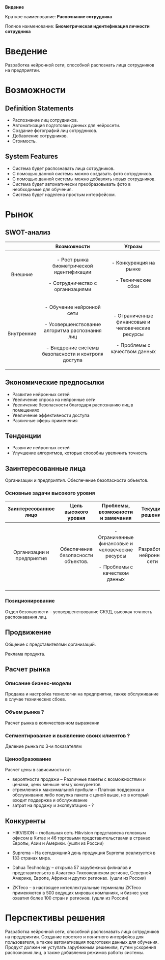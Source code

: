 ﻿
**Видение**

Краткое наименование: **Распознание сотрудника**

Полное наименование: **Биометрическая идентификация личности сотрудника**
# **Введение**
Разработка нейронной сети, способной распознать лица сотрудников на предприятии.
# **Возможности**
## **Definition Statements**
- Распознание лиц сотрудников.
- Автоматизация подготовки данных для нейросети.
- Создание фотографий лиц сотрудников.
- Добавление сотрудников.
- Стоимость.
## **System Features**
- Система будет распознавать лица сотрудников.
- С помощью данной системы можно создавать фото сотрудников.
- С помощью данной системы можно добавлять новых сотрудников.
- Система будет автоматически преобразовывать фото в необходимые для обучения.
- Система будет наделена простым интерфейсом.
# **Рынок**
## **SWOT-анализ**

||Возможности|Угрозы|
| :-: | :-: | :-: |
|Внешние|<p>- Рост рынка биометрической идентификации</p><p>- Сотрудничество с организациями</p>|<p>- Конкуренция на рынке</p><p>- Технические сбои</p>|
|Внутренние|<p>- Обучение нейронной сети</p><p>- Усовершенствование алгоритма распознания лиц</p><p>- Внедрение системы безопасности и контроля доступа</p>|<p>- Ограниченные финансовые и человеческие ресурсы</p><p>- Проблемы с качеством данных</p>|

## **Экономические предпосылки**
- Развитие нейронных сетей
- Увеличение спроса на нейронные сети
- Увеличение безопасности благодаря распознанию лиц в помещениях
- Увеличение эффективности доступа
- Различные сферы применения
## **Тенденции**
- Развитие нейронных сетей
- Улучшение алгоритмов, которые способны увеличить точность
## **Заинтересованные лица**
Организации и предприятия. Обеспечение безопасности объектов.
### **Основные задачи высокого уровня**

|Заинтересованное лицо|Цель высокого уровня|Проблемы, возможности и замечания|Текущие решения|
| :-: | :-: | :-: | :-: |
|Организации и предприятия|Обеспечение безопасности объектов.|<p>- Ограниченные финансовые и человеческие ресурсы</p><p>- Проблемы с качеством данных</p>|Разработка нейронной сети|
|||||

### **Позиционирование**
Отдел безопасности – усовершенствование СКУД, высокая точность распознавания лиц.
## **Продвижение**
Общение с представителями организаций.

Реклама продукта.
## **Расчет рынка**
### **Описание бизнес-модели**
Продажа и настройка технологии на предприятии, также обслуживание в случае технических сбоев.
### **Объем рынка ?**
Расчет рынка в количественном выражении
### **Сегментирование и выявление своих клиентов ?**
Деление рынка по 3-м показателям
### **Ценообразование**
Расчет цены в зависимости от:

- вероятности продажи – Различные пакеты с возможностями и ценами, цены меньше чем у конкурентов
- стремления к максимальной прибыли – Платная поддержка и обслуживание либо покупка пакета с ценой выше, но в который входит поддержка и обслуживание
- затрат на продажу и эксплуатацию - ?
## **Конкуренты**
- HIKVISION – глобальная сеть Hikvision представлена головным офисом в Китае и 46 торговыми представительствами в странах Европы, Азии и Америки. (ушли из России)

- Suprema – На сегодняшний день продукция Suprema реализуется в 133 странах мира. 

- Dahua Technology – открыла 57 зарубежных филиалов и представительств в Азиатско-Тихоокеанском регионе, Северной Америке, Европе, Африке и других регионах. (ушли из России) 

- ZKTeco – в настоящее интеллектуальные терминалы ZKTeco применяются в 500 ведущих мировых компаниях, и бизнес уже охватил более 100 стран и регионов. (ушли из России) 


# **Перспективы решения**
Разработка нейронной сети, способной распознавать лица сотрудников на предприятии. Создание простого и понятного интерфейса для пользователя, а также автоматизация подготовки данных для обучения. Продукт должен не уступать зарубежным решениям, путем ускорения распознания лиц, а также добавления режимов работы системы.


